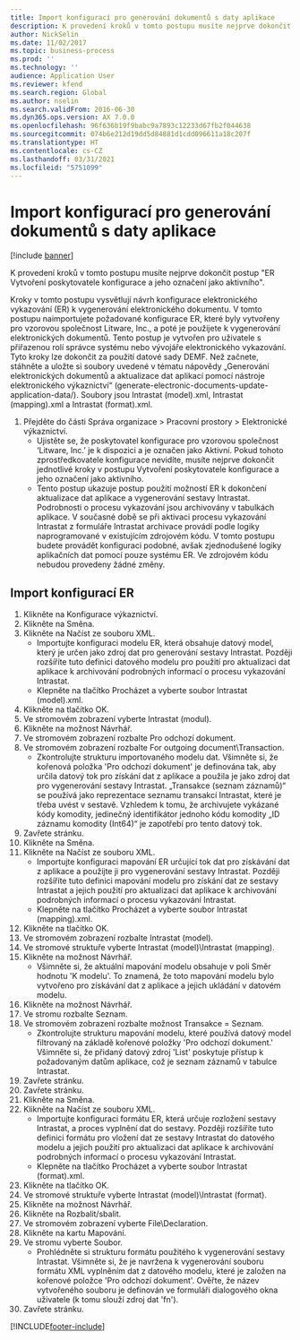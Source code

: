 ```yaml
---
title: Import konfigurací pro generování dokumentů s daty aplikace
description: K provedení kroků v tomto postupu musíte nejprve dokončit postup "ER Vytvoření poskytovatele konfigurace a jeho označení jako aktivního".
author: NickSelin
ms.date: 11/02/2017
ms.topic: business-process
ms.prod: ''
ms.technology: ''
audience: Application User
ms.reviewer: kfend
ms.search.region: Global
ms.author: nselin
ms.search.validFrom: 2016-06-30
ms.dyn365.ops.version: AX 7.0.0
ms.openlocfilehash: 96f636b19f9babc9a7893c12233d67fb2f044638
ms.sourcegitcommit: 074b6e212d19dd5d84881d1cdd096611a18c207f
ms.translationtype: HT
ms.contentlocale: cs-CZ
ms.lasthandoff: 03/31/2021
ms.locfileid: "5751099"
---
```

# <a name="import-configurations-to-generate-documents-that-have-application-data"></a>Import konfigurací pro generování dokumentů s daty aplikace

[!include [banner](../../includes/banner.md)]

K provedení kroků v tomto postupu musíte nejprve dokončit postup "ER Vytvoření poskytovatele konfigurace a jeho označení jako aktivního".

Kroky v tomto postupu vysvětlují návrh konfigurace elektronického vykazování (ER) k vygenerování elektronického dokumentu. V tomto postupu naimportujete požadované konfigurace ER, které byly vytvořeny pro vzorovou společnost Litware, Inc., a poté je použijete k vygenerování elektronických dokumentů. Tento postup je vytvořen pro uživatele s přiřazenou rolí správce systému nebo vývojáře elektronického vykazování. Tyto kroky lze dokončit za použití datové sady DEMF. Než začnete, stáhněte a uložte si soubory uvedené v tématu nápovědy „Generování elektronických dokumentů a aktualizace dat aplikací pomocí nástroje elektronického výkaznictví“ (generate-electronic-documents-update-application-data/). Soubory jsou Intrastat (model).xml, Intrastat (mapping).xml a Intrastat (format).xml.

1. Přejděte do části Správa organizace > Pracovní prostory > Elektronické výkaznictví.
    * Ujistěte se, že poskytovatel konfigurace pro vzorovou společnost ‘Litware, Inc.’ je k dispozici a je označen jako Aktivní. Pokud tohoto zprostředkovatele konfigurace nevidíte, musíte nejprve dokončit jednotlivé kroky v postupu Vytvoření poskytovatele konfigurace a jeho označení jako aktivního.  
    * Tento postup ukazuje postup použití možností ER k dokončení aktualizace dat aplikace a vygenerování sestavy Intrastat. Podrobnosti o procesu vykazování jsou archivovány v tabulkách aplikace. V současné době se při aktivaci procesu vykazování Intrastat z formuláře Intrastat archivace provádí podle logiky naprogramované v existujícím zdrojovém kódu. V tomto postupu budete provádět konfiguraci podobné, avšak zjednodušené logiky aplikačních dat pomocí pouze systému ER. Ve zdrojovém kódu nebudou provedeny žádné změny.   

## <a name="import-er-configurations"></a>Import konfigurací ER
1. Klikněte na Konfigurace výkaznictví.
2. Klikněte na Směna.
3. Klikněte na Načíst ze souboru XML.
    * Importujte konfiguraci modelu ER, která obsahuje datový model, který je určen jako zdroj dat pro generování sestavy Intrastat. Později rozšíříte tuto definici datového modelu pro použití pro aktualizaci dat aplikace k archivování podrobných informací o procesu vykazování Intrastat.   
    * Klepněte na tlačítko Procházet a vyberte soubor Intrastat (model).xml.  
4. Klikněte na tlačítko OK.
5. Ve stromovém zobrazení vyberte Intrastat (modul).
6. Klikněte na možnost Návrhář.
7. Ve stromovém zobrazení rozbalte Pro odchozí dokument.
8. Ve stromovém zobrazení rozbalte For outgoing document\Transaction.
    * Zkontrolujte strukturu importovaného modelu dat. Všimněte si, že kořenová položka 'Pro odchozí dokument' je definována tak, aby určila datový tok pro získání dat z aplikace a použila je jako zdroj dat pro vygenerování sestavy Intrastat. „Transakce (seznam záznamů)“ se používá jako reprezentace seznamu transakcí Intrastat, které je třeba uvést v sestavě. Vzhledem k tomu, že archivujete vykázané kódy komodity, jedinečný identifikátor jednoho kódu komodity „ID záznamu komodity (Int64)“ je zapotřebí pro tento datový tok.   
9. Zavřete stránku.
10. Klikněte na Směna.
11. Klikněte na Načíst ze souboru XML.
    * Importujte konfiguraci mapování ER určující tok dat pro získávání dat z aplikace a použijte ji pro vygenerování sestavy Intrastat. Později rozšíříte tuto definici mapování modelu pro získání dat ze sestavy Intrastat a jejich použití pro aktualizaci dat aplikace k archivování podrobných informací o procesu vykazování Intrastat.   
    * Klepněte na tlačítko Procházet a vyberte soubor Intrastat (mapping).xml.  
12. Klikněte na tlačítko OK.
13. Ve stromovém zobrazení rozbalte Intrastat (model).
14. Ve stromové struktuře vyberte Intrastat (model)\Intrastat (mapping).
15. Klikněte na možnost Návrhář.
    * Všimněte si, že aktuální mapování modelu obsahuje v poli Směr hodnotu 'K modelu'. To znamená, že toto mapování modelu bylo vytvořeno pro získávání dat z aplikace a jejich ukládání v datovém modelu.  
16. Klikněte na možnost Návrhář.
17. Ve stromu rozbalte Seznam.
18. Ve stromovém zobrazení rozbalte možnost Transakce = Seznam.
    * Zkontrolujte strukturu mapování modelu, které používá datový model filtrovaný na základě kořenové položky 'Pro odchozí dokument.' Všimněte si, že přidaný datový zdroj 'List' poskytuje přístup k požadovaným datům aplikace, což je seznam záznamů v tabulce Intrastat.  
19. Zavřete stránku.
20. Zavřete stránku.
21. Klikněte na Směna.
22. Klikněte na Načíst ze souboru XML.
    * Importujte konfiguraci formátu ER, která určuje rozložení sestavy Intrastat, a proces vyplnění dat do sestavy. Později rozšíříte tuto definici formátu pro vložení dat ze sestavy Intrastat do datového modelu a jejich použití pro aktualizaci dat aplikace k archivování podrobných informací o procesu vykazování Intrastat.   
    * Klepněte na tlačítko Procházet a vyberte soubor Intrastat (format).xml.  
23. Klikněte na tlačítko OK.
24. Ve stromové struktuře vyberte Intrastat (model)\Intrastat (format).
25. Klikněte na možnost Návrhář.
26. Klikněte na Rozbalit/sbalit.
27. Ve stromovém zobrazení vyberte File\Declaration.
28. Klikněte na kartu Mapování.
29. Ve stromu vyberte Soubor.
    * Prohlédněte si strukturu formátu použitého k vygenerování sestavy Intrastat. Všimněte si, že je navržena k vygenerování souboru formátu XML vyplněním dat z datového modelu, které je založen na kořenové položce 'Pro odchozí dokument'. Ověřte, že název vytvořeného souboru je definován ve formuláři dialogového okna uživatele (k tomu slouží zdroj dat 'fn').   
30. Zavřete stránku.



[!INCLUDE[footer-include](../../../../includes/footer-banner.md)]